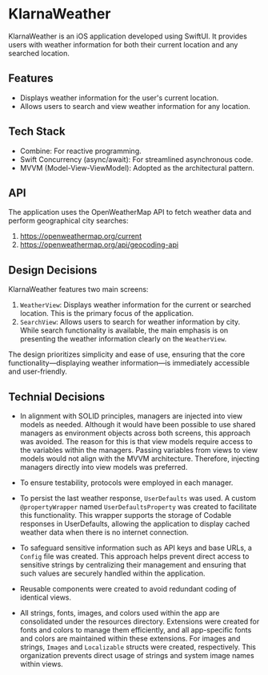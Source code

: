 # KlarnaWeather

KlarnaWeather is an iOS application developed using SwiftUI. It provides users with weather information for both their current location and any searched location.

## Features

- Displays weather information for the user's current location.
- Allows users to search and view weather information for any location.

## Tech Stack

- Combine: For reactive programming.
- Swift Concurrency (async/await): For streamlined asynchronous code.
- MVVM (Model-View-ViewModel): Adopted as the architectural pattern.

## API

The application uses the OpenWeatherMap API to fetch weather data and perform geographical city searches:

1. https://openweathermap.org/current
1. https://openweathermap.org/api/geocoding-api

## Design Decisions

KlarnaWeather features two main screens:

1. `WeatherView`: Displays weather information for the current or searched location. This is the primary focus of the application.
1. `SearchView`: Allows users to search for weather information by city. While search functionality is available, the main emphasis is on presenting the weather information clearly on the `WeatherView`.

The design prioritizes simplicity and ease of use, ensuring that the core functionality—displaying weather information—is immediately accessible and user-friendly.

## Technial Decisions

- In alignment with SOLID principles, managers are injected into view models as needed. Although it would have been possible to use shared managers as environment objects across both screens, this approach was avoided. The reason for this is that view models require access to the variables within the managers. Passing variables from views to view models would not align with the MVVM architecture. Therefore, injecting managers directly into view models was preferred.

- To ensure testability, protocols were employed in each manager. 

- To persist the last weather response, `UserDefaults` was used. A custom `@propertyWrapper` named `UserDefaultsProperty` was created to facilitate this functionality. This wrapper supports the storage of Codable responses in UserDefaults, allowing the application to display cached weather data when there is no internet connection.

- To safeguard sensitive information such as API keys and base URLs, a `Config` file was created. This approach helps prevent direct access to sensitive strings by centralizing their management and ensuring that such values are securely handled within the application.

- Reusable components were created to avoid redundant coding of identical views.

- All strings, fonts, images, and colors used within the app are consolidated under the resources directory. Extensions were created for fonts and colors to manage them efficiently, and all app-specific fonts and colors are maintained within these extensions. For images and strings, `Images` and `Localizable` structs were created, respectively. This organization prevents direct usage of strings and system image names within views.
